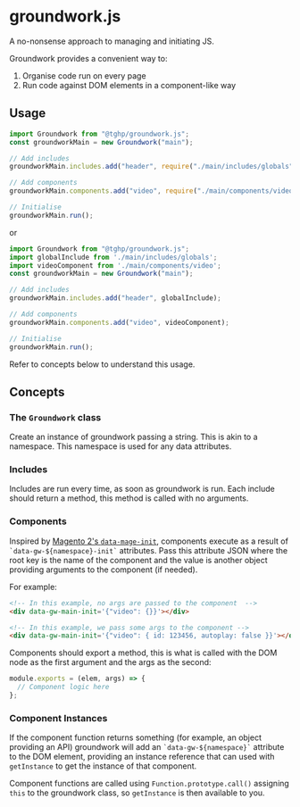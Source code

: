 # groundwork.js

A no-nonsense approach to managing and initiating JS.

Groundwork provides a convenient way to:

1. Organise code run on every page
1. Run code against DOM elements in a component-like way

## Usage

```js
import Groundwork from "@tghp/groundwork.js";
const groundworkMain = new Groundwork("main");

// Add includes
groundworkMain.includes.add("header", require("./main/includes/globals"));

// Add components
groundworkMain.components.add("video", require("./main/components/video"));

// Initialise
groundworkMain.run();
```

or 

```js
import Groundwork from "@tghp/groundwork.js";
import globalInclude from './main/includes/globals';
import videoComponent from './main/components/video';
const groundworkMain = new Groundwork("main");

// Add includes
groundworkMain.includes.add("header", globalInclude);

// Add components
groundworkMain.components.add("video", videoComponent);

// Initialise
groundworkMain.run();
```

Refer to concepts below to understand this usage.

## Concepts

### The `Groundwork` class

Create an instance of groundwork passing a string. This is akin to a namespace. This namespace is used for any data attributes.

### Includes

Includes are run every time, as soon as groundwork is run. Each include should return a method, this method is called with no arguments.

### Components

Inspired by [Magento 2's `data-mage-init`](https://developer.adobe.com/commerce/frontend-core/javascript/init/#declarative-notation), components execute as a result of `` `data-gw-${namespace}-init` `` attributes. Pass this attribute JSON where the root key is the name of the component and the value is another object providing arguments to the component (if needed).

For example:

```html
<!-- In this example, no args are passed to the component  -->
<div data-gw-main-init='{"video": {}}'></div>

<!-- In this example, we pass some args to the component -->
<div data-gw-main-init='{"video": { id: 123456, autoplay: false }}'></div>
```

Components should export a method, this is what is called with the DOM node as the first argument and the args as the second:

```js
module.exports = (elem, args) => {
  // Component logic here
};
```

### Component Instances

If the component function returns something (for example, an object providing an API) groundwork will add an `` `data-gw-${namespace}` `` attribute to the DOM element, providing an instance reference that can used with `getInstance` to get the instance of that component.

Component functions are called using `Function.prototype.call()` assigning `this` to the groundwork class, so `getInstance` is then available to you.
